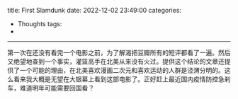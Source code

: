 title: First Slamdunk
date: 2022-12-02 23:49:00
categories:
- Thoughts
tags:
-
---

第一次在还没有看完一个电影之前，为了解渴把豆瓣所有的短评都看了一遍。然后又绝望地查到一个事实，灌篮高手在北美从来没有火过。提供这个结论的文章还提供了一个可能的理由，在北美喜欢漫画二次元和喜欢运动的人群是泾渭分明的。这么看来我大概是无望在大银幕上看到这部电影了。正好赶上最近国内疫情防控急刹车，难道明年可能需要回国看？